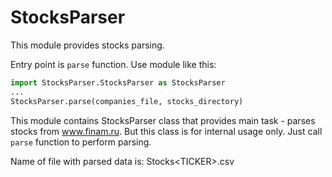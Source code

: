 # StocksParser

This module provides stocks parsing.

Entry point is `parse` function. Use module like this:
```python
import StocksParser.StocksParser as StocksParser
...
StocksParser.parse(companies_file, stocks_directory)
```

This module contains StocksParser class that provides main task - parses stocks from www.finam.ru. But this class is for internal usage only. Just call `parse` function to perform parsing.

Name of file with parsed data is: Stocks\<TICKER>.csv

